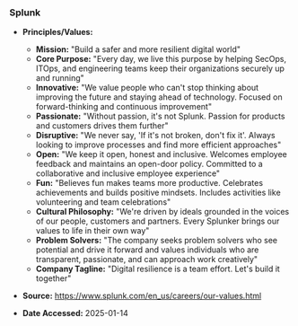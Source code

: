 ### Splunk

- **Principles/Values:**
  - **Mission:** "Build a safer and more resilient digital world"
  - **Core Purpose:** "Every day, we live this purpose by helping SecOps, ITOps, and engineering teams keep their organizations securely up and running"
  - **Innovative:** "We value people who can't stop thinking about improving the future and staying ahead of technology. Focused on forward-thinking and continuous improvement"
  - **Passionate:** "Without passion, it's not Splunk. Passion for products and customers drives them further"
  - **Disruptive:** "We never say, 'If it's not broken, don't fix it'. Always looking to improve processes and find more efficient approaches"
  - **Open:** "We keep it open, honest and inclusive. Welcomes employee feedback and maintains an open-door policy. Committed to a collaborative and inclusive employee experience"
  - **Fun:** "Believes fun makes teams more productive. Celebrates achievements and builds positive mindsets. Includes activities like volunteering and team celebrations"
  - **Cultural Philosophy:** "We're driven by ideals grounded in the voices of our people, customers and partners. Every Splunker brings our values to life in their own way"
  - **Problem Solvers:** "The company seeks problem solvers who see potential and drive it forward and values individuals who are transparent, passionate, and can approach work creatively"
  - **Company Tagline:** "Digital resilience is a team effort. Let's build it together"

- **Source:** https://www.splunk.com/en_us/careers/our-values.html
- **Date Accessed:** 2025-01-14